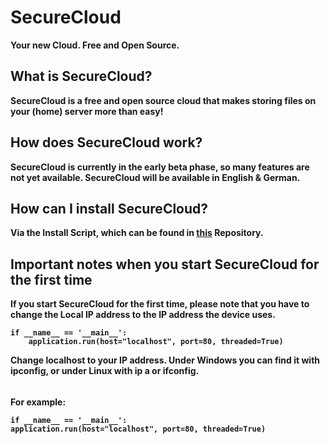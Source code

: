 # SecureCloud
<b> Your new Cloud. Free and Open Source.

## What is SecureCloud?
SecureCloud is a free and open source cloud that makes storing files on your (home) server more than easy!

## How does SecureCloud work? 
SecureCloud is currently in the early beta phase, so many features are not yet available. 
SecureCloud will be available in English & German.

## How can I install SecureCloud?
Via the Install Script, which can be found in [this](https://github.com/Strawberry-Software-Industries/Install-SecureCloud) Repository. 

## Important notes when you start SecureCloud for the first time
If you start SecureCloud for the first time, please note that you have to change the Local IP address to the IP address the device uses. 

`if __name__ == '__main__':`<br>
`    application.run(host="localhost", port=80, threaded=True)`

<b>Change localhost to your IP address.
Under Windows you can find it with ipconfig, or under Linux with ip a or ifconfig. </b>
######
For example:

    if __name__ == '__main__':
    application.run(host="localhost", port=80, threaded=True)    
